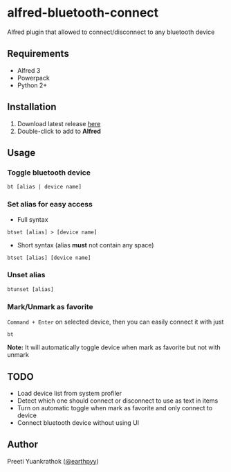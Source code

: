 # alfred-bluetooth-connect
Alfred plugin that allowed to connect/disconnect to any bluetooth device


## Requirements
- Alfred 3
- Powerpack
- Python 2+


## Installation
1. Download latest release [here](https://github.com/earthpyy/alfred-bluetooth-connect/releases/latest)
2. Double-click to add to **Alfred**


## Usage
### Toggle bluetooth device
```
bt [alias | device name]
```

### Set alias for easy access
- Full syntax
```
btset [alias] > [device name]
```

- Short syntax (alias **must** not contain any space)
```
btset [alias] [device name]
```


### Unset alias
```
btunset [alias]
```

### Mark/Unmark as favorite
`Command + Enter` on selected device, then you can easily connect it with just
```
bt
```
**Note:** It will automatically toggle device when mark as favorite but not with unmark


## TODO
- Load device list from system profiler
- Detect which one should connect or disconnect to use as text in items
- Turn on automatic toggle when mark as favorite and only connect to device
- Connect bluetooth device without using UI


## Author
Preeti Yuankrathok ([@earthpyy](https://github.com/earthpyy))
